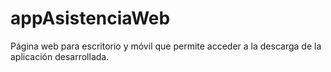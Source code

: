 # appAsistenciaWeb
Página web para escritorio y móvil que permite acceder a la descarga de la aplicación desarrollada.
